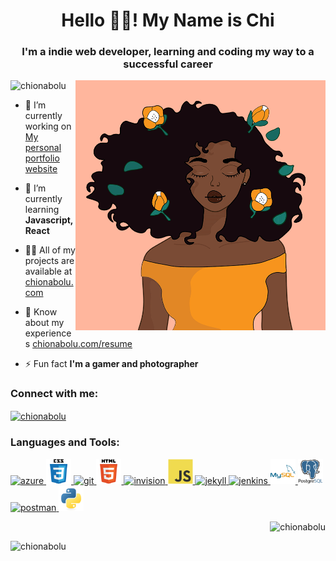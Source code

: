 <h1 align="center"> Hello 👋🏽! My Name is Chi</h1>
<h3 align="center"> I'm a indie web developer, learning and coding my way to a successful career </h3>

<img align="right" alt="black girl magic" width="400" src="illustration gifs, minimal illustration, line illustration, gif, black girls, black girls illustration gif , minimal, sweater, gifs illustration, flower illustration gif, flowers, black girl illustration.gif">

<p align="left"> <img src="https://komarev.com/ghpvc/?username=chionabolu&label=Profile%20views&color=0e75b6&style=flat" alt="chionabolu" /> </p>

- 🔭 I’m currently working on [My personal portfolio website](https://www.afambuchi.com)

- 🌱 I’m currently learning **Javascript, React**

- 👨‍💻 All of my projects are available at [chionabolu.com](afambuchi.com)

- 📄 Know about my experiences [chionabolu.com/resume](afambuchi.com/aboutme)

- ⚡ Fun fact **I'm a gamer and photographer**

<h3 align="left">Connect with me:</h3>
<p align="left">
<a href="https://linkedin.com/in/chionabolu" target="blank"><img align="center" src="https://raw.githubusercontent.com/rahuldkjain/github-profile-readme-generator/master/src/images/icons/Social/linked-in-alt.svg" alt="chionabolu" height="30" width="40" /></a>
</p>

<h3 align="left">Languages and Tools:</h3>
<p align="left"> <a href="https://azure.microsoft.com/en-in/" target="_blank" rel="noreferrer"> <img src="https://www.vectorlogo.zone/logos/microsoft_azure/microsoft_azure-icon.svg" alt="azure" width="40" height="40"/> </a> <a href="https://www.w3schools.com/css/" target="_blank" rel="noreferrer"> <img src="https://raw.githubusercontent.com/devicons/devicon/master/icons/css3/css3-original-wordmark.svg" alt="css3" width="40" height="40"/> </a> <a href="https://git-scm.com/" target="_blank" rel="noreferrer"> <img src="https://www.vectorlogo.zone/logos/git-scm/git-scm-icon.svg" alt="git" width="40" height="40"/> </a> <a href="https://www.w3.org/html/" target="_blank" rel="noreferrer"> <img src="https://raw.githubusercontent.com/devicons/devicon/master/icons/html5/html5-original-wordmark.svg" alt="html5" width="40" height="40"/> </a> <a href="https://www.invisionapp.com/" target="_blank" rel="noreferrer"> <img src="https://www.vectorlogo.zone/logos/invisionapp/invisionapp-icon.svg" alt="invision" width="40" height="40"/> </a> <a href="https://developer.mozilla.org/en-US/docs/Web/JavaScript" target="_blank" rel="noreferrer"> <img src="https://raw.githubusercontent.com/devicons/devicon/master/icons/javascript/javascript-original.svg" alt="javascript" width="40" height="40"/> </a> <a href="https://jekyllrb.com/" target="_blank" rel="noreferrer"> <img src="https://www.vectorlogo.zone/logos/jekyllrb/jekyllrb-icon.svg" alt="jekyll" width="40" height="40"/> </a> <a href="https://www.jenkins.io" target="_blank" rel="noreferrer"> <img src="https://www.vectorlogo.zone/logos/jenkins/jenkins-icon.svg" alt="jenkins" width="40" height="40"/> </a> <a href="https://www.mysql.com/" target="_blank" rel="noreferrer"> <img src="https://raw.githubusercontent.com/devicons/devicon/master/icons/mysql/mysql-original-wordmark.svg" alt="mysql" width="40" height="40"/> </a> <a href="https://www.postgresql.org" target="_blank" rel="noreferrer"> <img src="https://raw.githubusercontent.com/devicons/devicon/master/icons/postgresql/postgresql-original-wordmark.svg" alt="postgresql" width="40" height="40"/> </a> <a href="https://postman.com" target="_blank" rel="noreferrer"> <img src="https://www.vectorlogo.zone/logos/getpostman/getpostman-icon.svg" alt="postman" width="40" height="40"/> </a> <a href="https://www.python.org" target="_blank" rel="noreferrer"> <img src="https://raw.githubusercontent.com/devicons/devicon/master/icons/python/python-original.svg" alt="python" width="40" height="40"/> </a> </p>

<p>&nbsp;<img align="right" src="https://github-readme-stats.vercel.app/api?username=afambuchi&show_icons=true&locale=en" alt="chionabolu" /></p>

<p><img align="left" src="https://github-readme-stats.vercel.app/api/top-langs?username=afambuchi&show_icons=true&locale=en&layout=compact" alt="chionabolu" /></p>
